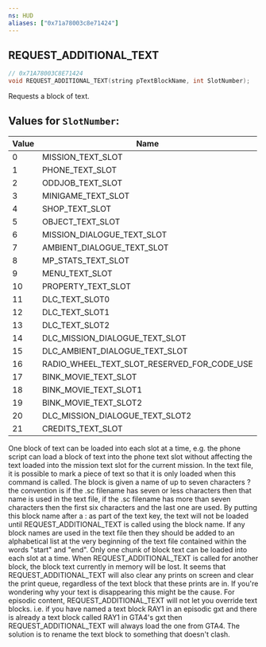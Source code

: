 ```yaml
---
ns: HUD
aliases: ["0x71a78003c8e71424"]
---
```

## REQUEST_ADDITIONAL_TEXT

```c
// 0x71A78003C8E71424
void REQUEST_ADDITIONAL_TEXT(string pTextBlockName, int SlotNumber);
```

Requests a block of text.

## Values for `SlotNumber`:
| Value | Name |
| --- | --- |
| 0 | MISSION_TEXT_SLOT |
| 1 | PHONE_TEXT_SLOT |
| 2 | ODDJOB_TEXT_SLOT |
| 3 | MINIGAME_TEXT_SLOT |
| 4 | SHOP_TEXT_SLOT |
| 5 | OBJECT_TEXT_SLOT |
| 6 | MISSION_DIALOGUE_TEXT_SLOT |
| 7 | AMBIENT_DIALOGUE_TEXT_SLOT |
| 8 | MP_STATS_TEXT_SLOT |
| 9 | MENU_TEXT_SLOT |
| 10 | PROPERTY_TEXT_SLOT |
| 11 | DLC_TEXT_SLOT0 |
| 12 | DLC_TEXT_SLOT1 |
| 13 | DLC_TEXT_SLOT2 |
| 14 | DLC_MISSION_DIALOGUE_TEXT_SLOT |
| 15 | DLC_AMBIENT_DIALOGUE_TEXT_SLOT |
| 16 | RADIO_WHEEL_TEXT_SLOT_RESERVED_FOR_CODE_USE |
| 17 | BINK_MOVIE_TEXT_SLOT |
| 18 | BINK_MOVIE_TEXT_SLOT1 |
| 19 | BINK_MOVIE_TEXT_SLOT2 |
| 20 | DLC_MISSION_DIALOGUE_TEXT_SLOT2 |
| 21 | CREDITS_TEXT_SLOT |


One block of text can be loaded into each slot at a time, e.g. the phone script can load a block of text into the phone text slot without affecting the text loaded into the mission text slot for the current mission. In the text file, it is possible to mark a piece of text so that it is only loaded when this command is called. The block is given a name of up to seven characters ? the convention is if the .sc filename has seven or less characters then that name is used in the text file, if the .sc filename has more than seven characters then the first six characters and the last one are used. By putting this block name after a : as part of the text key, the text will not be loaded until REQUEST_ADDITIONAL_TEXT is called using the block name. If any block names are used in the text file then they should be added to an alphabetical list at the very beginning of the text file contained within the words "start" and "end". Only one chunk of block text can be loaded into each slot at a time. When REQUEST_ADDITIONAL_TEXT is called for another block, the block text currently in memory will be lost. It seems that REQUEST_ADDITIONAL_TEXT will also clear any prints on screen and clear the print queue, regardless of the text block that these prints are in. If you're wondering why your text is disappearing this might be the cause. For episodic content, REQUEST_ADDITIONAL_TEXT will not let you override text blocks. i.e. if you have named a text block RAY1 in an episodic gxt and there is already a text block called RAY1 in GTA4's gxt then REQUEST_ADDITIONAL_TEXT will always load the one from GTA4. The solution is to rename the text block to something that doesn't clash.

